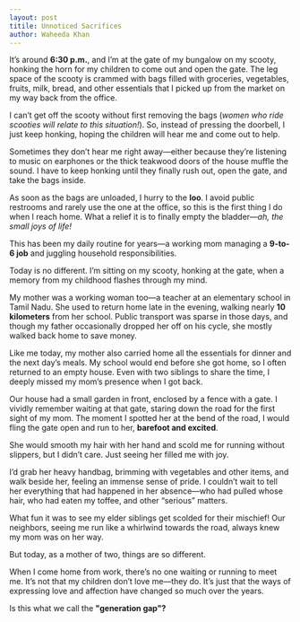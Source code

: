 ```yaml
---
layout: post
titile: Unnoticed Sacrifices
author: Waheeda Khan
---
```


It’s around **6:30 p.m.**, and I’m at the gate of my bungalow on my scooty, honking the horn for my children to come out and open the gate. The leg space of the scooty is crammed with bags filled with groceries, vegetables, fruits, milk, bread, and other essentials that I picked up from the market on my way back from the office.  

I can’t get off the scooty without first removing the bags (*women who ride scooties will relate to this situation!*). So, instead of pressing the doorbell, I just keep honking, hoping the children will hear me and come out to help.  

Sometimes they don’t hear me right away—either because they’re listening to music on earphones or the thick teakwood doors of the house muffle the sound. I have to keep honking until they finally rush out, open the gate, and take the bags inside.  

As soon as the bags are unloaded, I hurry to the **loo**. I avoid public restrooms and rarely use the one at the office, so this is the first thing I do when I reach home. What a relief it is to finally empty the bladder—*ah, the small joys of life!*  

This has been my daily routine for years—a working mom managing a **9-to-6 job** and juggling household responsibilities.  

Today is no different. I’m sitting on my scooty, honking at the gate, when a memory from my childhood flashes through my mind.  

My mother was a working woman too—a teacher at an elementary school in Tamil Nadu. She used to return home late in the evening, walking nearly **10 kilometers** from her school. Public transport was sparse in those days, and though my father occasionally dropped her off on his cycle, she mostly walked back home to save money.  

Like me today, my mother also carried home all the essentials for dinner and the next day’s meals. My school would end before she got home, so I often returned to an empty house. Even with two siblings to share the time, I deeply missed my mom’s presence when I got back.  

Our house had a small garden in front, enclosed by a fence with a gate. I vividly remember waiting at that gate, staring down the road for the first sight of my mom. The moment I spotted her at the bend of the road, I would fling the gate open and run to her, **barefoot and excited**.  

She would smooth my hair with her hand and scold me for running without slippers, but I didn’t care. Just seeing her filled me with joy.  

I’d grab her heavy handbag, brimming with vegetables and other items, and walk beside her, feeling an immense sense of pride. I couldn’t wait to tell her everything that had happened in her absence—who had pulled whose hair, who had eaten my toffee, and other “serious” matters.  

What fun it was to see my elder siblings get scolded for their mischief! Our neighbors, seeing me run like a whirlwind towards the road, always knew my mom was on her way.  


But today, as a mother of two, things are so different.  

When I come home from work, there’s no one waiting or running to meet me. It’s not that my children don’t love me—they do. It’s just that the ways of expressing love and affection have changed so much over the years.  

Is this what we call the **"generation gap"?**  
